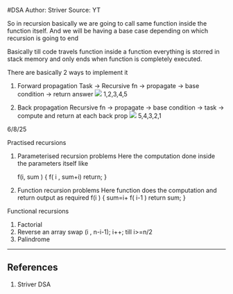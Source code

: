#DSA
Author: Striver
Source: YT

So in recursion basically we are going to call same function inside the function itself. And we will be having a base case depending on which recursion is going to end

Basically till code travels function inside a function everything is storred in stack memory and only ends when function is completely executed.

There are basically 2 ways to implement it

1) Forward propagation
	Task -> Recursive fn -> propagate -> base condition -> return answer
	![](/ZettleKasten/Unsorted/Attachment/Pasted_image_20250804095913.png)
	1,2,3,4,5
	
2) Back propagation
	Recursive fn -> propagate -> base condition -> task -> compute and return at each back prop
	![](/ZettleKasten/Unsorted/Attachment/Pasted_image_20250804095818.png)
	5,4,3,2,1


6/8/25

Practised recursions
1) Parameterised recursion problems
	Here the computation done inside the parameters itself like
	
	f(i, sum ) {
		f( i , sum+i)
		return;
	}
	
2) Function recursion problems
	Here function does the computation and return output as required
	f(i ) {
		sum=i+ f( i-1 )
		return sum;
	}

Functional recursions
1. Factorial
2. Reverse an array
	swap (i , n-i-1);  i++;  till i>=n/2
3. Palindrome

---
## References

1. Striver DSA